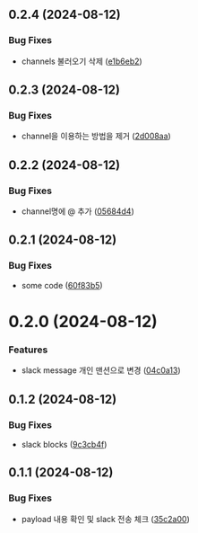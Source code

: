 

## 0.2.4 (2024-08-12)


### Bug Fixes

* channels 불러오기 삭제 ([e1b6eb2](https://github.com/GennYoon/request_pr_review/commit/e1b6eb2edffcbca5b6cbed40225872421bee8c4a))

## 0.2.3 (2024-08-12)


### Bug Fixes

* channel을 이용하는 방법을 제거 ([2d008aa](https://github.com/GennYoon/request_pr_review/commit/2d008aa6625fb8adc56ac94835b04e1640d97b78))

## 0.2.2 (2024-08-12)


### Bug Fixes

* channel명에 @ 추가 ([05684d4](https://github.com/GennYoon/request_pr_review/commit/05684d419c428d383ef2b627e83540309ddbab95))

## 0.2.1 (2024-08-12)


### Bug Fixes

* some code ([60f83b5](https://github.com/GennYoon/request_pr_review/commit/60f83b5f0fcdef0c1269d178e127745060f7be94))

# 0.2.0 (2024-08-12)


### Features

* slack message 개인 맨션으로 변경 ([04c0a13](https://github.com/GennYoon/request_pr_review/commit/04c0a138408490e9141f17813b493e98cd371dcf))

## 0.1.2 (2024-08-12)


### Bug Fixes

* slack blocks ([9c3cb4f](https://github.com/GennYoon/request_pr_review/commit/9c3cb4f48eb7727e7f5c60321ce8178d2f867691))

## 0.1.1 (2024-08-12)


### Bug Fixes

* payload 내용 확인 및 slack 전송 체크 ([35c2a00](https://github.com/GennYoon/request_pr_review/commit/35c2a0003dc9e728e450c61cf4cc50389402a763))

